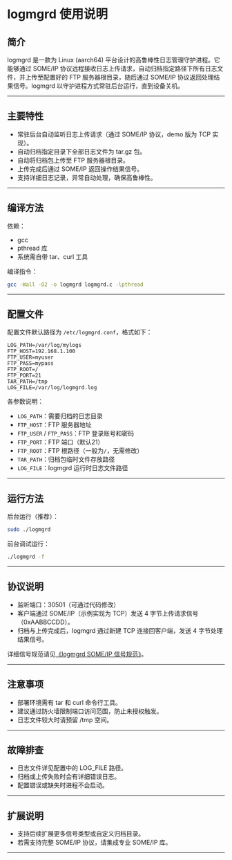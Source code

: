 # logmgrd 使用说明

## 简介

logmgrd 是一款为 Linux (aarch64) 平台设计的高鲁棒性日志管理守护进程。它能够通过 SOME/IP 协议远程接收日志上传请求，自动归档指定路径下所有日志文件，并上传至配置好的 FTP 服务器根目录，随后通过 SOME/IP 协议返回处理结果信号。logmgrd 以守护进程方式常驻后台运行，直到设备关机。

---

## 主要特性

- 常驻后台自动监听日志上传请求（通过 SOME/IP 协议，demo 版为 TCP 实现）。
- 自动归档指定目录下全部日志文件为 tar.gz 包。
- 自动将归档包上传至 FTP 服务器根目录。
- 上传完成后通过 SOME/IP 返回操作结果信号。
- 支持详细日志记录，异常自动处理，确保高鲁棒性。

---

## 编译方法

依赖：
- gcc
- pthread 库
- 系统需自带 tar、curl 工具

编译指令：

```sh
gcc -Wall -O2 -o logmgrd logmgrd.c -lpthread
```

---

## 配置文件

配置文件默认路径为 `/etc/logmgrd.conf`，格式如下：

```
LOG_PATH=/var/log/mylogs
FTP_HOST=192.168.1.100
FTP_USER=myuser
FTP_PASS=mypass
FTP_ROOT=/
FTP_PORT=21
TAR_PATH=/tmp
LOG_FILE=/var/log/logmgrd.log
```

各参数说明：

- `LOG_PATH`：需要归档的日志目录
- `FTP_HOST`：FTP 服务器地址
- `FTP_USER` / `FTP_PASS`：FTP 登录账号和密码
- `FTP_PORT`：FTP 端口（默认21）
- `FTP_ROOT`：FTP 根路径（一般为`/`，无需修改）
- `TAR_PATH`：归档包临时文件存放路径
- `LOG_FILE`：logmgrd 运行时日志文件路径

---

## 运行方法

后台运行（推荐）：

```sh
sudo ./logmgrd
```

前台调试运行：

```sh
./logmgrd -f
```

---

## 协议说明

- 监听端口：30501（可通过代码修改）
- 客户端通过 SOME/IP（示例实现为 TCP）发送 4 字节上传请求信号（0xAABBCCDD）。
- 归档与上传完成后，logmgrd 通过新建 TCP 连接回客户端，发送 4 字节处理结果信号。

详细信号规范请见[《logmgrd SOME/IP 信号规范》](doc/SOMEIP_SIGNAL_SPEC_CN.md)。

---

## 注意事项

- 部署环境需有 tar 和 curl 命令行工具。
- 建议通过防火墙限制端口访问范围，防止未授权触发。
- 日志文件较大时请预留 /tmp 空间。

---

## 故障排查

- 日志文件详见配置中的 LOG_FILE 路径。
- 归档或上传失败时会有详细错误日志。
- 配置错误或缺失时进程不会启动。

---

## 扩展说明

- 支持后续扩展更多信号类型或自定义归档目录。
- 若需支持完整 SOME/IP 协议，请集成专业 SOME/IP 库。

---